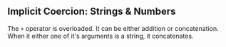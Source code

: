 ## Implicit Coercion: Strings & Numbers

The `+` operator is overloaded. It can be either addition or concatenation. When it either one of it's arguments is a string, it concatenates.
